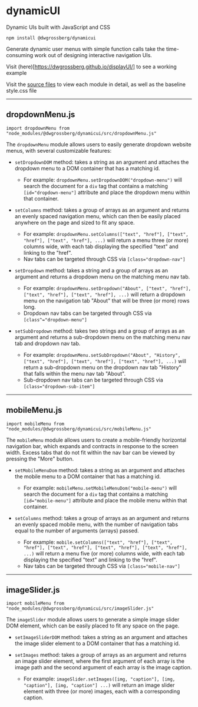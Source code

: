 # dynamicUI

Dynamic UIs built with JavaScript and CSS

`npm install @dwgrossberg/dynamicui`

Generate dynamic user menus with simple function calls take the time-consuming work out of designing interactive navigation UIs.

Visit (here)[https://dwgrossberg.github.io/displayUI/] to see a working example

Visit the [source files](https://github.com/dwgrossberg/dynamicUI/tree/main/src) to view each module in detail, as well as the baseline style.css file

---

## dropdownMenu.js

`import dropdownMenu from "node_modules/@dwgrossberg/dynamicui/src/dropdownMenu.js"`

The `dropdownMenu` module allows users to easily generate dropdown website menus, with several customizable features:

- `setDropdownDOM` method: takes a string as an argument and attaches the dropdown menu to a DOM container that has a matching id.

  - For example: `dropdownMenu.setDropdownDOM("dropdown-menu")` will search the document for a `div` tag that contains a matching `[id="dropdown-menu"]` attribute and place the dropdown menu within that container.

- `setColumns` method: takes a group of arrays as an argument and returns an evenly spaced navigation menu, which can then be easily placed anywhere on the page and sized to fit any space.

  - For example: `dropdownMenu.setColumns(["text", "href"], ["text", "href"], ["text", "href"], ...)` will return a menu three (or more) columns wide, with each tab displaying the specified "text" and linking to the "href".
  - Nav tabs can be targeted through CSS via `[class="dropdown-nav"]`

- `setDropdown` method: takes a string and a group of arrays as an argument and returns a dropdown menu on the matching menu nav tab.

  - For example: `dropdownMenu.setDropdown("About", ["text", "href"], ["text", "href"], ["text", "href"], ...)` will return a dropdown menu on the navigation tab "About" that will be three (or more) rows long.
  - Dropdown nav tabs can be targeted through CSS via `[class^="dropdown-menu"]`

- `setSubDropdown` method: takes two strings and a group of arrays as an argument and returns a sub-dropdown menu on the matching menu nav tab and dropdown nav tab.
  - For example: `dropdownMenu.setSubDropdown("About", "History", ["text", "href"], ["text", "href"], ["text", "href"], ...)` will return a sub-dropdown menu on the dropdown nav tab "History" that falls within the menu nav tab "About".
  - Sub-dropdown nav tabs can be targeted through CSS via `[class="dropdown-sub-item"]`

---

## mobileMenu.js

`import mobileMenu from "node_modules/@dwgrossberg/dynamicui/src/mobileMenu.js"`

The `mobileMenu` module allows users to create a mobile-friendly horizontal navigation bar, which expands and contracts in response to the screen width. Excess tabs that do not fit within the nav bar can be viewed by pressing the "More" button.

- `setMobileMenuDom` method: takes a string as an argument and attaches the mobile menu to a DOM container that has a matching id.

  - For example: `mobileMenu.setMobileMenuDom("mobile-menu")` will search the document for a `div` tag that contains a matching `[id="mobile-menu"]` attribute and place the mobile menu within that container.

- `setColumns` method: takes a group of arrays as an argument and returns an evenly spaced mobile menu, with the number of navigation tabs equal to the number of arguments (arrays) passed.

  - For example: `mobile.setColumns(["text", "href"], ["text", "href"], ["text", "href"], ["text", "href"], ["text", "href"], ...)` will return a menu five (or more) columns wide, with each tab displaying the specified "text" and linking to the "href".
  - Nav tabs can be targeted through CSS via `[class="mobile-nav"]`

---

## imageSlider.js

`import mobileMenu from "node_modules/@dwgrossberg/dynamicui/src/imageSlider.js"`

The `imageSlider` module allows users to generate a simple image slider DOM element, which can be easily placed to fit any space on the page.

- `setImageSliderDOM` method: takes a string as an argument and attaches the image slider element to a DOM container that has a matching id.

- `setImages` method: takes a group of arrays as an argument and returns an image slider element, where the first argument of each array is the image path and the second argument of each array is the image caption.

  - For example: `imageSlider.setImages([img, "caption"], [img, "caption"], [img, "caption"] ...)` will return an image slider element with three (or more) images, each with a corresponding caption.
